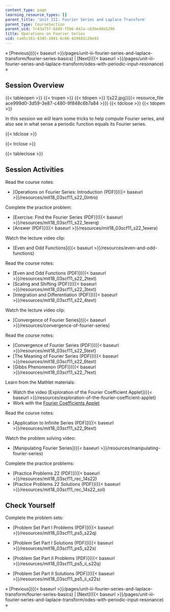 ```yaml
---
content_type: page
learning_resource_types: []
parent_title: 'Unit III: Fourier Series and Laplace Transform'
parent_type: CourseSection
parent_uid: 7c43a75f-68dd-f5b6-042a-c63be40a5296
title: Operations on Fourier Series
uid: ca45c161-8345-1041-6c66-419481c20e93
---
```


« [Previous]({{< baseurl >}}/pages/unit-iii-fourier-series-and-laplace-transform/fourier-series-basics) | [Next]({{< baseurl >}}/pages/unit-iii-fourier-series-and-laplace-transform/odes-with-periodic-input-resonance) »

Session Overview
----------------

{{< tableopen >}}
{{< tropen >}}
{{< tdopen >}}
![s22.jpg]({{< resource_file ace999d0-3d59-3e87-c480-9f848c6b7a84 >}})
{{< tdclose >}}
{{< tdopen >}}


In this session we will learn some tricks to help compute Fourier series, and also see in what sense a periodic function equals its Fourier series.


{{< tdclose >}}

{{< trclose >}}

{{< tableclose >}}

Session Activities
------------------

Read the course notes:

*   [Operations on Fourier Series: Introduction (PDF)]({{< baseurl >}}/resources/mit18_03scf11_s22_0intro)

Complete the practice problem:

*   [Exercise: Find the Fourier Series (PDF)]({{< baseurl >}}/resources/mit18_03scf11_s22_1exerq)
*   [Answer (PDF)]({{< baseurl >}}/resources/mit18_03scf11_s22_1exera)

Watch the lecture video clip:

*   [Even and Odd Functions]({{< baseurl >}}/resources/even-and-odd-functions)

Read the course notes:

*   [Even and Odd Functions (PDF)]({{< baseurl >}}/resources/mit18_03scf11_s22_2text)
*   [Scaling and Shifting (PDF)]({{< baseurl >}}/resources/mit18_03scf11_s22_3text)
*   [Integration and Differentiation (PDF)]({{< baseurl >}}/resources/mit18_03scf11_s22_4text)

Watch the lecture video clip:

*   [Convergence of Fourier Series]({{< baseurl >}}/resources/convergence-of-fourier-series)

Read the course notes:

*   [Convergence of Fourier Series (PDF)]({{< baseurl >}}/resources/mit18_03scf11_s22_5text)
*   [The Meaning of Fourier Series (PDF)]({{< baseurl >}}/resources/mit18_03scf11_s22_6text)
*   [Gibbs Phenomenon (PDF)]({{< baseurl >}}/resources/mit18_03scf11_s22_7text)

Learn from the Mathlet materials:

*   Watch the video [Exploration of the Fourier Coefficient Applet]({{< baseurl >}}/resources/exploration-of-the-fourier-coefficient-applet)
*   Work with the [Fourier Coefficients Applet](/ans7870/18/18.03SC/fourierCoefficients.html "Open in a new window.")

Read the course notes:

*   [Application to Infinite Series (PDF)]({{< baseurl >}}/resources/mit18_03scf11_s22_9text)

Watch the problem solving video:

*   [Manipulating Fourier Series]({{< baseurl >}}/resources/manipulating-fourier-series)

Complete the practice problems:

*   [Practice Problems 22 (PDF)]({{< baseurl >}}/resources/mit18_03scf11_rec_14s22)
*   [Practice Problems 22 Solutions (PDF)]({{< baseurl >}}/resources/mit18_03scf11_rec_14s22_sol)

Check Yourself
--------------

Complete the problem sets:

*   [Problem Set Part I Problems (PDF)]({{< baseurl >}}/resources/mit18_03scf11_ps5_s22q)
*   [Problem Set Part I Solutions (PDF)]({{< baseurl >}}/resources/mit18_03scf11_ps5_s22s)
  
*   [Problem Set Part II Problems (PDF)]({{< baseurl >}}/resources/mit18_03scf11_ps5_ii_s22q)
*   [Problem Set Part II Solutions (PDF)]({{< baseurl >}}/resources/mit18_03scf11_ps5_ii_s22s)

« [Previous]({{< baseurl >}}/pages/unit-iii-fourier-series-and-laplace-transform/fourier-series-basics) | [Next]({{< baseurl >}}/pages/unit-iii-fourier-series-and-laplace-transform/odes-with-periodic-input-resonance) »